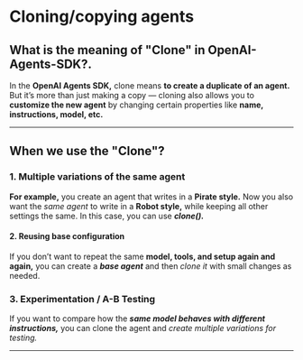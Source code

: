 # Cloning/copying agents

## What is the meaning of "Clone" in OpenAI-Agents-SDK?.
In the **OpenAI Agents SDK,** clone means **to create a duplicate of an agent.**
But it’s more than just making a copy — cloning also allows you to **customize the new agent** by changing certain properties like **name, instructions, model, etc.**

----

## When we use the "Clone"?
### 1. Multiple variations of the same agent
   **For example,** you create an agent that writes in a **Pirate style.**
   Now you also want the *same agent* to write in a **Robot style,** while keeping all other settings the same.
   In this case, you can use ***clone().***

#### 2. Reusing base configuration
   If you don’t want to repeat the same **model, tools, and setup again and again,**
   you can create a ***base agent*** and then *clone it* with small changes as needed.

### 3. Experimentation / A-B Testing
   If you want to compare how the ***same model behaves with different instructions,***
   you can clone the agent and *create multiple variations for testing.*


----
